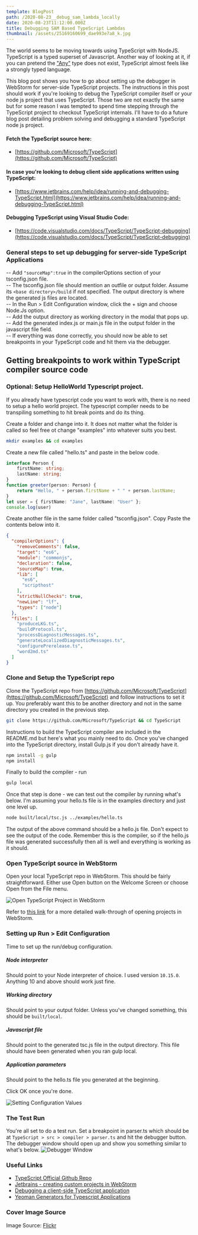 ```yaml
---
template: BlogPost
path: /2020-08-23__debug_sam_lambda_locally
date: 2020-08-23T11:12:00.000Z
title: Debugging SAM Based TypeScript Lambdas
thumbnail: /assets/25169160699_dae993e7a8_k.jpg
---
```

The world seems to be moving towards using TypeScript with NodeJS. TypeScript is a typed superset of Javascript. Another way of 
looking at it, if you can pretend the ["Any"](https://github.com/Microsoft/TypeScript/blob/master/doc/spec.md#3.1) type does not 
exist, TypeScript almost feels like a strongly typed language.      

This blog post shows you how to go about setting up the debugger in WebStorm for server-side TypeScript projects. The instructions in 
this post should work if you're looking to debug the TypeScript compiler itself or your node js project that uses TypeScript. Those 
two are not exactly the same but for some reason I was tempted to spend time stepping through the TypeScript project to checkout 
TypeScript internals. I'll have to do a future blog post detailing problem solving and debugging a standard TypeScript node js project. 

#### Fetch the TypeScript source here:  
- [https://github.com/Microsoft/TypeScript](https://github.com/Microsoft/TypeScript)  

#### In case you're looking to debug client side applications written using TypeScript:  
- [https://www.jetbrains.com/help/idea/running-and-debugging-TypeScript.html](https://www.jetbrains.com/help/idea/running-and-debugging-TypeScript.html)

#### Debugging TypeScript using Visual Studio Code:
- [https://code.visualstudio.com/docs/TypeScript/TypeScript-debugging](https://code.visualstudio.com/docs/TypeScript/TypeScript-debugging)

### General steps to set up debugging for server-side TypeScript Applications
-- Add ``` "sourceMap":true ``` in the compilerOptions section of your tsconfig.json file.  
-- The tsconfig.json file should mention an outfile or output folder. Assume its ```<base directory>/build``` if not specified. The output 
directory is where the generated js files are located.  
-- In the Run > Edit Configuration window, click the + sign and choose Node.Js option.  
-- Add the output directory as working directory in the modal that pops up.  
-- Add the generated index.js or main.js file in the output folder in the javascript file field.  
-- If everything was done correctly, you should now be able to set breakpoints in your TypeScript code and hit them via 
the debugger.   

## Getting breakpoints to work within TypeScript compiler source code 

### Optional: Setup HelloWorld Typescript project.
 
If you already have typescript code you want to work with, there is no need to setup a hello world project. The typescript 
compiler needs to be transpiling something to hit break points and do its thing.  

Create a folder and change into it. It does not matter what the folder is called so feel free ot change "examples" into whatever
suits you best. 

```bash
mkdir examples && cd examples
```

Create a new file called "hello.ts" and paste in the below code.  

```typescript
interface Person {
    firstName: string;
    lastName: string;
}
function greeter(person: Person) {
    return "Hello, " + person.firstName + " " + person.lastName;
}
let user = { firstName: "Jane", lastName: "User" };
console.log(user)
```

Create another file in the same folder called "tsconfig.json". Copy Paste the contents below into it.

```json
{
  "compilerOptions": {
    "removeComments": false,
    "target": "es6",
    "module": "commonjs",
    "declaration": false,
    "sourceMap": true,
    "lib": [
      "es6",
      "scripthost"
    ],
    "strictNullChecks": true,
    "newLine": "lf",
    "types": ["node"]
  },
  "files": [
    "produceLKG.ts",
    "buildProtocol.ts",
    "processDiagnosticMessages.ts",
    "generateLocalizedDiagnosticMessages.ts",
    "configurePrerelease.ts",
    "word2md.ts"
  ]
}
```


### Clone and Setup the TypeScript repo

Clone the TypeScript repo from [https://github.com/Microsoft/TypeScript](https://github.com/Microsoft/TypeScript) and follow instructions 
to set it up. You preferably want this to be another directory and not in the same directory you created in the previous step.

```bash
git clone https://github.com/Microsoft/TypeScript && cd TypeScript
```

Instructions to build the TypeScript compiler are included in the README.md but here's what you mainly need to do. Once you've 
changed into the TypeScript directory, install Gulp.js if you don't already have it.

```bash
npm install -g gulp
npm install
```

Finally to build the compiler - run

```bash
gulp local
```

Once that step is done - we can test out the compiler by running what's below. I'm assuming your hello.ts file is in 
the examples directory and just one level up. 

```bash
node built/local/tsc.js ../examples/hello.ts
```

The output of the above command should be a hello.js file. Don't expect to see the output of the code. Remember this is 
the compiler, so if the hello.js file was generated successfully then all is well and everything is working as it should.

### Open TypeScript source in WebStorm

Open your local TypeScript repo in WebStorm. This should be fairly straightforward. Either use Open button on the Welcome Screen or choose Open 
from the File menu.

![Open TypeScript Project in WebStorm](https://affectionate-colden-b72c61.netlify.app/assets/OpenTypeScriptProject.png)

Refer to [this link](https://www.jetbrains.com/help/webstorm/opening-reopening-and-closing-projects.html) for 
a more detailed walk-through of opening projects in WebStorm. 

### Setting up Run > Edit Configuration 

Time to set up the run/debug configuration.  

##### Node interpreter 
Should point to your Node interpreter of choice. I used version ```10.15.0```. Anything 10 and above should work just fine.  

##### Working directory 
Should point to your output folder. Unless you've changed something, this should be ```built/local```.  

##### Javascript file 
Should point to the generated tsc.js file in the output directory. This file should have been generated when you ran 
gulp local.  

##### Application parameters 
Should point to the hello.ts file you generated at the beginning.  

Click OK once you're done.

![Setting Configuration Values](https://affectionate-colden-b72c61.netlify.app/assets/RunDebugConfiguration.png)

### The Test Run

You're all set to do a test run. Set a breakpoint in parser.ts which should be at 
```TypeScript > src > compiler > parser.ts``` and hit the debugger button. The debugger window should open up and show you something similar
to what's below. 
![Debugger Window](https://affectionate-colden-b72c61.netlify.app/assets/_FinalDebuggerWindow.png)
    
### Useful Links
- [TypeScript Official Github Repo](https://github.com/Microsoft/TypeScript)
- [Jetbrains - creating custom projects in WebStorm](https://www.jetbrains.com/help/webstorm/creating-projects-in-product.html)
- [Debugging a client-side TypeScript application](https://www.jetbrains.com/help/webstorm/running-and-debugging-typescript.html#ws_ts_run)
- [Yeoman Generators for Typescript Applications](https://yeoman.io/learning/resources.html)
### Cover Image Source
Image Source: [Flickr](https://www.flickr.com/photos/146269332@N03/47106910624/in/photolist-2eLFemd-nY6vr9-MsyuhK-F2LmZN-WGWa1r-9fhnG9-GnT9Sj-q4v4k6-dpQPuy-TbxF2k-apL9WG-Nx5Xky-pM6nSe-2dbhxzr-c1GNPq-29wk6Vd-29iXfLq-MsNKVW-V5F1PA-KUGpmv-2dQfn2D-6snC1M-MsNKqh-jSeU32-mjhDwB-6td7T5-UXHBfJ-28veavC-ekV1wX-2agmFMS-UhqRDK-ekV1na-qwM8ii-28veaB9-edWUay-bCTfAn-buF9PV-ekV19D-ekUZVK-22BHK3U-QiKijz-QZxbZS-29iXfrN-7ioHwi-MtoYu4-2dZrD99-Sdz4Q3-JbLWRT-KUGqsD-jrETdg)
